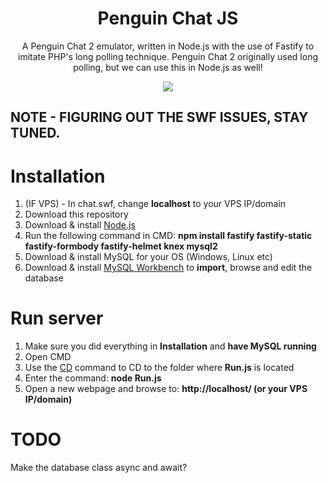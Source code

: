 <h1 align="center">Penguin Chat JS</h1>
<p align="center">A Penguin Chat 2 emulator, written in Node.js with the use of Fastify to imitate PHP's long polling technique. Penguin Chat 2 originally used long polling, but we can use this in Node.js as well!</p>
<p align="center"><img src="https://i.imgur.com/sfH04Fn.png"></p>

## NOTE - FIGURING OUT THE SWF ISSUES, STAY TUNED.

# Installation

1. (IF VPS) - In chat.swf, change <b>localhost</b> to your VPS IP/domain
2. Download this repository
3. Download & install [Node.js](https://nodejs.org/en/)
4. Run the following command in CMD: <b>npm install fastify fastify-static fastify-formbody fastify-helmet knex mysql2</b>
5. Download & install MySQL for your OS (Windows, Linux etc)
6. Download & install [MySQL Workbench](https://www.mysql.com/products/workbench/) to <b>import</b>, browse and edit the database

# Run server

1. Make sure you did everything in <b>Installation</b> and <b>have MySQL running</b>
2. Open CMD
3. Use the [CD](https://ss64.com/nt/cd.html) command to CD to the folder where <b>Run.js</b> is located
4. Enter the command: <b>node Run.js</b>
5. Open a new webpage and browse to: <b>http://localhost/ (or your VPS IP/domain)</b>

# TODO

Make the database class async and await?